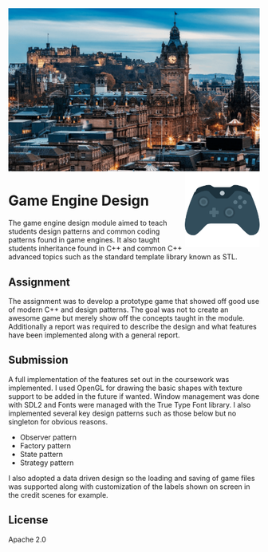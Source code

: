 
<img src='preview.gif' />

<img src='icon.png' width='150' height='150' align='right' />

# Game Engine Design

The game engine design module aimed to teach students design patterns and common coding patterns found in game engines. It also taught students inheritance found in C++ and common C++ advanced topics such as the standard template library known as STL. 

## Assignment

The assignment was to develop a prototype game that showed off good use of modern C++ and design patterns. The goal was not to create an awesome game but merely show off the concepts taught in the module. Additionally a report was required to describe the design and what features have been implemented along with a general report. 

## Submission

A full implementation of the features set out in the coursework was implemented. I used OpenGL for drawing the basic shapes with texture support to be added in the future if wanted. Window management was done with SDL2 and Fonts were managed with the True Type Font library. I also implemented several key design patterns such as those below but no singleton for obvious reasons.

* Observer pattern
* Factory pattern
* State pattern
* Strategy pattern

I also adopted a data driven design so the loading and saving of game files was supported along with customization of the labels shown on screen in the credit scenes for example. 
 
## License

Apache 2.0